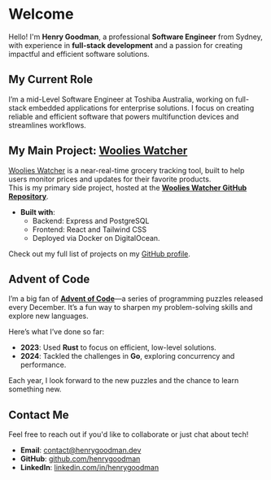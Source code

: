 # Welcome

Hello! I'm **Henry Goodman**, a professional **Software Engineer** from Sydney, with experience in **full-stack development** and a passion for creating impactful and efficient software solutions.

## My Current Role

I’m a mid-Level Software Engineer at Toshiba Australia, working on full-stack embedded applications for enterprise solutions.
I focus on creating reliable and efficient software that powers multifunction devices and streamlines workflows.

## My Main Project: [Woolies Watcher](https://woolieswatcher.com)

[Woolies Watcher](https://woolieswatcher.com) is a near-real-time grocery tracking tool, built to help users monitor prices and updates for their favorite products.  
This is my primary side project, hosted at the **[Woolies Watcher GitHub Repository](https://github.com/henrygoodman/woolies-watcher)**.

- **Built with**:
  - Backend: Express and PostgreSQL
  - Frontend: React and Tailwind CSS
  - Deployed via Docker on DigitalOcean.

Check out my full list of projects on my [GitHub profile](https://github.com/henrygoodman).

## Advent of Code

I’m a big fan of **[Advent of Code](https://adventofcode.com)**—a series of programming puzzles released every December.
It’s a fun way to sharpen my problem-solving skills and explore new languages.

Here’s what I’ve done so far:

- **2023**: Used **Rust** to focus on efficient, low-level solutions.
- **2024**: Tackled the challenges in **Go**, exploring concurrency and performance.

Each year, I look forward to the new puzzles and the chance to learn something new.

## Contact Me

Feel free to reach out if you'd like to collaborate or just chat about tech!

- **Email**: <contact@henrygoodman.dev>
- **GitHub**: [github.com/henrygoodman](https://github.com/henrygoodman)
- **LinkedIn**: [linkedin.com/in/henrygoodman](https://www.linkedin.com/in/henry-goodman-9b7383225/)
